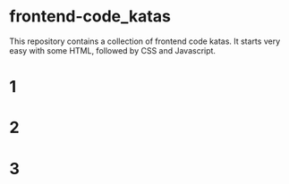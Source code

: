 # frontend-code_katas

This repository contains a collection of frontend code katas. It starts very easy with some HTML, followed by CSS and Javascript.

# 1

# 2

# 3